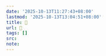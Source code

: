 ```yaml
---
date: '2025-10-13T11:27:43+08:00'
lastmod: '2025-10-13T13:04:51+08:00'
title: 󰙖
url: 󰙖
tags: []
src:
note:
---
```


